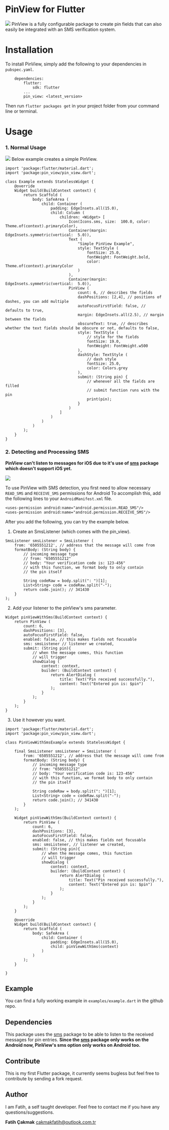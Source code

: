 
# PinView for Flutter
![](https://i.ibb.co/bFxHzXP/Screenshot-1546255213.png)
PinView is a fully configurable package to create pin fields that can also easily be integrated with an SMS verification system.

# Installation
To install PinView, simply add the following to your dependencies in `pubspec.yaml`.
```
    dependencies:
        flutter:
            sdk: flutter
        ...
        pin_view: <latest_version>
```
Then run `flutter packages get` in your project folder from your command line or terminal.

# Usage
### 1. Normal Usage
![](https://i.ibb.co/Jp6cQ33/Screenshot-1546359081.png)
Below example creates a simple PinView.
```
import 'package:flutter/material.dart';
import 'package:pin_view/pin_view.dart';

class Example extends StatelessWidget {
	@override
	Widget build(BuildContext context) {
		return Scaffold (
			body: SafeArea (
				child: Container (
					padding: EdgeInsets.all(15.0),
					child: Column (
						children: <Widget> [
							Icon(Icons.sms, size:  100.0, color:  Theme.of(context).primaryColor),
							Container(margin:  EdgeInsets.symmetric(vertical:  5.0)),
							Text (
								"Simple PinView Example",
								style: TextStyle (
									fontSize: 25.0,
									fontWeight: FontWeight.bold,
									color: Theme.of(context).primaryColor
								)
							),
							Container(margin:  EdgeInsets.symmetric(vertical:  5.0)),
							PinView (
								count: 6, // describes the fields
								dashPositions: [2,4], // positions of dashes, you can add multiple
								autoFocusFirstField: false, // defaults to true,
								margin: EdgeInsets.all(2.5), // margin between the fields
								obscureText: true, // describes whether the text fields should be obscure or not, defaults to false,
								style: TextStyle (
									// style for the fields
									fontSize: 19.0,
									fontWeight: FontWeight.w500
								),
								dashStyle: TextStyle (
									// dash style
									fontSize: 25.0,
									color: Colors.grey
								),
								submit: (String pin) {
									// whenever all the fields are filled
									// submit function runs with the pin
									print(pin);
								}		
							)
						]
					)
				)
			)
		);
	}
}
```

### 2. Detecting and Processing SMS

**PinView can't listen to messages for  iOS due to it's use of [sms](https://pub.dartlang.org/packages/sms) package which doesn't support iOS yet.**

![](https://i.ibb.co/0fss75F/Screenshot-1546362211.png)

To use PinView with SMS detection, you first need to allow necessary `READ_SMS` and `RECEIVE_SMS` permissions for Android To accomplish this, add the following lines to your `AndroidManifest.xml` file.

```
<uses-permission android:name="android.permission.READ_SMS"/>
<uses-permission android:name="android.permission.RECEIVE_SMS"/>
``` 
After you add the following, you can try the example below.

1. Create an SmsListener (which comes with the pin_view).
```
SmsListener smsListener = SmsListener (
	from: '6505551212', // address that the message will come from
	formatBody: (String body) {
		// incoming message type
		// from: "6505551212"
		// body: "Your verification code is: 123-456"
		// with this function, we format body to only contain
		// the pin itself
		
		String codeRaw = body.split(": ")[1];
		List<String> code = codeRaw.split("-");
		return code.join(); // 341430
	}
);
```
2. Add your listener to the pinView's sms parameter.
```
Widget pinViewWithSms(BuildContext context) {
	return PinView (
		count: 6,
		dashPositions: [3],
		autoFocusFirstField: false,
		enabled: false, // this makes fields not focusable
		sms: smsListener // listener we created,
		submit: (String pin){
			// when the message comes, this function
			// will trigger
			showDialog (
				context: context,
				builder: (BuildContext context) {
					return AlertDialog (
						title: Text("Pin received successfully."),
						content: Text("Entered pin is: $pin")
					);
				}
			);
		}
	);
}
```

3. Use it however you want.
```
import 'package:flutter/material.dart';
import 'package:pin_view/pin_view.dart';

class PinViewWithSmsExample extends StatelessWidget {

	final SmsListener smsListener = SmsListener (
		from: '6505551212', // address that the message will come from
		formatBody: (String body) {
			// incoming message type
			// from: "6505551212"
			// body: "Your verification code is: 123-456"
			// with this function, we format body to only contain
			// the pin itself
				
			String codeRaw = body.split(": ")[1];
			List<String> code = codeRaw.split("-");
			return code.join(); // 341430
		}
	);
	
	Widget pinViewWithSms(BuildContext context) {
		return PinView (
			count: 6,
			dashPositions: [3],
			autoFocusFirstField: false,
			enabled: false, // this makes fields not focusable
			sms: smsListener, // listener we created,
			submit: (String pin){
				// when the message comes, this function
				// will trigger
				showDialog (
					context: context,
					builder: (BuildContext context) {
						return AlertDialog (
							title: Text("Pin received successfully."),
							content: Text("Entered pin is: $pin")
						);
					}
				);
			}
		);
	}
	
	@override
	Widget build(BuildContext context) {
		return Scaffold (
			body: SafeArea (
				child: Container (
					padding: EdgeInsets.all(15.0),
					child: pinViewWithSms(context)
				)
			)
		);
	}
	
}
```

## Example
You can find a fully working example in `examples/example.dart` in the github repo.

## Dependencies
This package uses the [sms](https://pub.dartlang.org/packages/sms) package to be able to listen to the received messages for pin entries. **Since the [sms](https://pub.dartlang.org/packages/sms) package only works on the Android now, PinView's sms option only works on Android too.**

## Contribute
This is my first Flutter package, it currently seems bugless but feel free to contribute by sending a fork request.

## Author
I am Fatih, a self taught developer. Feel free to contact me if you have any questions/suggestions.

**Fatih Çakmak**
cakmakfatih@outlook.com.tr
